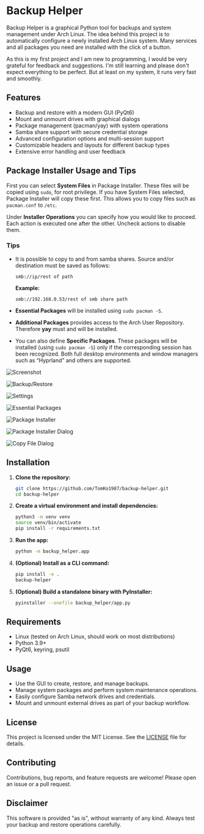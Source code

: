 # Backup Helper

Backup Helper is a graphical Python tool for backups and system management under Arch Linux. The idea behind this project is to automatically configure a newly installed Arch Linux system. Many services and all packages you need are installed with the click of a button.

As this is my first project and I am new to programming, I would be very grateful for feedback and suggestions. I'm still learning and please don't expect everything to be perfect. But at least on my system, it runs very fast and smoothly.

## Features

- Backup and restore with a modern GUI (PyQt6)
- Mount and unmount drives with graphical dialogs
- Package management (pacman/yay) with system operations
- Samba share support with secure credential storage
- Advanced configuration options and multi-session support
- Customizable headers and layouts for different backup types
- Extensive error handling and user feedback

## Package Installer Usage and Tips

First you can select **System Files** in Package Installer. These files will be copied using `sudo`, for root privilege. If you have System Files selected, Package Installer will copy these first. This allows you to copy files such as `pacman.conf` to `/etc`.

Under **Installer Operations** you can specify how you would like to proceed. Each action is executed one after the other. Uncheck actions to disable them.

### Tips

- It is possible to copy to and from samba shares. Source and/or destination must be saved as follows:

    ```
    smb://ip/rest of path
    ```

    **Example:**  
    ```
    smb://192.168.0.53/rest of smb share path
    ```

- **Essential Packages** will be installed using `sudo pacman -S`.
- **Additional Packages** provides access to the Arch User Repository. Therefore **yay** must and will be installed.
- You can also define **Specific Packages**. These packages will be installed (using `sudo pacman -S`) only if the corresponding session has been recognized. Both full desktop environments and window managers such as “Hyprland” and others are supported.

![Screenshot](https://github.com/TomKo1987/Arch-Linux-Backup-Helper/raw/main/Main.png)

![Backup/Restore](https://github.com/TomKo1987/Arch-Linux-Backup-Helper/raw/main/Restore.png)

![Settings](https://github.com/TomKo1987/Arch-Linux-Backup-Helper/raw/main/Settings.png)

![Essential Packages](Essential%20Packages.png)

![Package Installer](Package%20Installer.png)

![Package Installer Dialog](Package%20Installer%20Dialog.png)

![Copy File Dialog](https://github.com/TomKo1987/Arch-Linux-Backup-Helper/blob/main/Copy%20File%20Dialog.png?raw=true)

## Installation

1. **Clone the repository:**
    ```sh
    git clone https://github.com/TomKo1987/backup-helper.git
    cd backup-helper
    ```

2. **Create a virtual environment and install dependencies:**
    ```sh
    python3 -m venv venv
    source venv/bin/activate
    pip install -r requirements.txt
    ```

3. **Run the app:**
    ```sh
    python -m backup_helper.app
    ```

4. **(Optional) Install as a CLI command:**
    ```sh
    pip install -e .
    backup-helper
    ```

5. **(Optional) Build a standalone binary with PyInstaller:**
    ```sh
    pyinstaller --onefile backup_helper/app.py
    ```

## Requirements

- Linux (tested on Arch Linux, should work on most distributions)
- Python 3.9+
- PyQt6, keyring, psutil

## Usage

- Use the GUI to create, restore, and manage backups.
- Manage system packages and perform system maintenance operations.
- Easily configure Samba network drives and credentials.
- Mount and unmount external drives as part of your backup workflow.

## License

This project is licensed under the MIT License. See the [LICENSE](LICENSE) file for details.

## Contributing

Contributions, bug reports, and feature requests are welcome! Please open an issue or a pull request.

## Disclaimer

This software is provided "as is", without warranty of any kind. Always test your backup and restore operations carefully.

